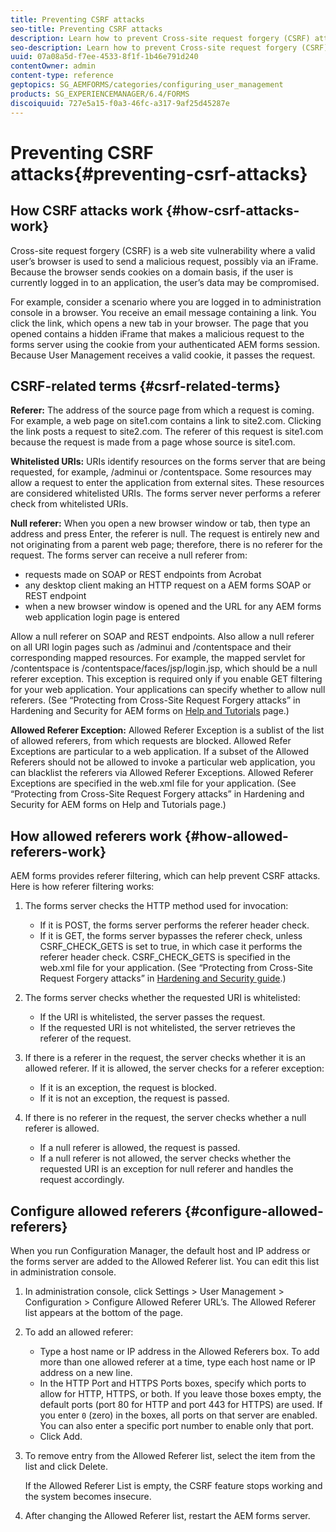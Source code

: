 ```yaml
---
title: Preventing CSRF attacks
seo-title: Preventing CSRF attacks
description: Learn how to prevent Cross-site request forgery (CSRF) attacks and safeguard user data from being compromised.
seo-description: Learn how to prevent Cross-site request forgery (CSRF) attacks and safeguard user data from being compromised.
uuid: 07a08a5d-f7ee-4533-8f1f-1b46e791d240
contentOwner: admin
content-type: reference
geptopics: SG_AEMFORMS/categories/configuring_user_management
products: SG_EXPERIENCEMANAGER/6.4/FORMS
discoiquuid: 727e5a15-f0a3-46fc-a317-9af25d45287e
---
```


# Preventing CSRF attacks{#preventing-csrf-attacks}

## How CSRF attacks work {#how-csrf-attacks-work}

Cross-site request forgery (CSRF) is a web site vulnerability where a valid user’s browser is used to send a malicious request, possibly via an iFrame. Because the browser sends cookies on a domain basis, if the user is currently logged in to an application, the user’s data may be compromised.

For example, consider a scenario where you are logged in to administration console in a browser. You receive an email message containing a link. You click the link, which opens a new tab in your browser. The page that you opened contains a hidden iFrame that makes a malicious request to the forms server using the cookie from your authenticated AEM forms session. Because User Management receives a valid cookie, it passes the request.

## CSRF-related terms {#csrf-related-terms}

**Referer:** The address of the source page from which a request is coming. For example, a web page on site1.com contains a link to site2.com. Clicking the link posts a request to site2.com. The referer of this request is site1.com because the request is made from a page whose source is site1.com.

**Whitelisted URIs:** URIs identify resources on the forms server that are being requested, for example, /adminui or /contentspace. Some resources may allow a request to enter the application from external sites. These resources are considered whitelisted URIs. The forms server never performs a referer check from whitelisted URIs.

**Null referer:** When you open a new browser window or tab, then type an address and press Enter, the referer is null. The request is entirely new and not originating from a parent web page; therefore, there is no referer for the request. The forms server can receive a null referer from:

* requests made on SOAP or REST endpoints from Acrobat
* any desktop client making an HTTP request on a AEM forms SOAP or REST endpoint
* when a new browser window is opened and the URL for any AEM forms web application login page is entered

Allow a null referer on SOAP and REST endpoints. Also allow a null referer on all URI login pages such as /adminui and /contentspace and their corresponding mapped resources. For example, the mapped servlet for /contentspace is /contentspace/faces/jsp/login.jsp, which should be a null referer exception. This exception is required only if you enable GET filtering for your web application. Your applications can specify whether to allow null referers. (See “Protecting from Cross-Site Request Forgery attacks” in Hardening and Security for AEM forms on [Help and Tutorials](/forms/using/topics) page.)

**Allowed Referer Exception:** Allowed Referer Exception is a sublist of the list of allowed referers, from which requests are blocked. Allowed Refer Exceptions are particular to a web application. If a subset of the Allowed Referers should not be allowed to invoke a particular web application, you can blacklist the referers via Allowed Referer Exceptions. Allowed Referer Exceptions are specified in the web.xml file for your application. (See “Protecting from Cross-Site Request Forgery attacks” in Hardening and Security for AEM forms on Help and Tutorials page.)

## How allowed referers work {#how-allowed-referers-work}

AEM forms provides referer filtering, which can help prevent CSRF attacks. Here is how referer filtering works:

1. The forms server checks the HTTP method used for invocation:

    * If it is POST, the forms server performs the referer header check.
    * If it is GET, the forms server bypasses the referer check, unless CSRF_CHECK_GETS is set to true, in which case it performs the referer header check. CSRF_CHECK_GETS is specified in the web.xml file for your application. (See “Protecting from Cross-Site Request Forgery attacks” in [Hardening and Security guide](http://help.adobe.com/en_US/livecycle/11.0/HardeningSecurity/index.html).)

1. The forms server checks whether the requested URI is whitelisted:

    * If the URI is whitelisted, the server passes the request.
    * If the requested URI is not whitelisted, the server retrieves the referer of the request.

1. If there is a referer in the request, the server checks whether it is an allowed referer. If it is allowed, the server checks for a referer exception:

    * If it is an exception, the request is blocked.
    * If it is not an exception, the request is passed.

1. If there is no referer in the request, the server checks whether a null referer is allowed.

    * If a null referer is allowed, the request is passed.
    * If a null referer is not allowed, the server checks whether the requested URI is an exception for null referer and handles the request accordingly.

## Configure allowed referers {#configure-allowed-referers}

When you run Configuration Manager, the default host and IP address or the forms server are added to the Allowed Referer list. You can edit this list in administration console.

1. In administration console, click Settings &gt; User Management &gt; Configuration &gt; Configure Allowed Referer URL’s. The Allowed Referer list appears at the bottom of the page.
1. To add an allowed referer:

    * Type a host name or IP address in the Allowed Referers box. To add more than one allowed referer at a time, type each host name or IP address on a new line. 
    * In the HTTP Port and HTTPS Ports boxes, specify which ports to allow for HTTP, HTTPS, or both. If you leave those boxes empty, the default ports (port 80 for HTTP and port 443 for HTTPS) are used. If you enter `0` (zero) in the boxes, all ports on that server are enabled. You can also enter a specific port number to enable only that port.
    * Click Add.

1. To remove entry from the Allowed Referer list, select the item from the list and click Delete.

   If the Allowed Referer List is empty, the CSRF feature stops working and the system becomes insecure.

1. After changing the Allowed Referer list, restart the AEM forms server.

